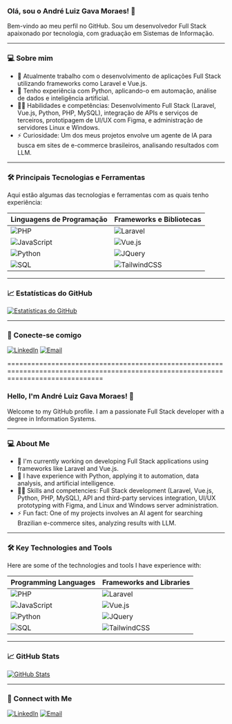 ### Olá, sou o André Luiz Gava Moraes! 👋

Bem-vindo ao meu perfil no GitHub. Sou um desenvolvedor Full Stack apaixonado por tecnologia, com graduação em Sistemas de Informação.

---

### 💻 Sobre mim

-   🔭 Atualmente trabalho com o desenvolvimento de aplicações Full Stack utilizando frameworks como Laravel e Vue.js.
-   🌱 Tenho experiência com Python, aplicando-o em automação, análise de dados e inteligência artificial.
-   👨‍💻 Habilidades e competências: Desenvolvimento Full Stack (Laravel, Vue.js, Python, PHP, MySQL), integração de APIs e serviços de terceiros, prototipagem de UI/UX com Figma, e administração de servidores Linux e Windows.
-   ⚡ Curiosidade: Um dos meus projetos envolve um agente de IA para busca em sites de e-commerce brasileiros, analisando resultados com LLM.

---

### 🛠️ Principais Tecnologias e Ferramentas

Aqui estão algumas das tecnologias e ferramentas com as quais tenho experiência:

| Linguagens de Programação         | Frameworks e Bibliotecas            |
| --------------------------------- | ----------------------------------- |
| ![PHP](https://img.shields.io/badge/PHP-777BB4?style=for-the-badge&logo=php&logoColor=white) | ![Laravel](https://img.shields.io/badge/Laravel-FF2D20?style=for-the-badge&logo=laravel&logoColor=white) |
| ![JavaScript](https://img.shields.io/badge/JavaScript-F7DF1E?style=for-the-badge&logo=javascript&logoColor=black) | ![Vue.js](https://img.shields.io/badge/Vue.js-4FC08D?style=for-the-badge&logo=vuedotjs&logoColor=white) |
| ![Python](https://img.shields.io/badge/Python-3776AB?style=for-the-badge&logo=python&logoColor=white) | ![JQuery](https://img.shields.io/badge/jQuery-0769AD?style=for-the-badge&logo=jquery&logoColor=white) |
| ![SQL](https://img.shields.io/badge/SQL-4479A1?style=for-the-badge&logo=mysql&logoColor=white) | ![TailwindCSS](https://img.shields.io/badge/Tailwind_CSS-38B2AC?style=for-the-badge&logo=tailwind-css&logoColor=white) |

---

### 📈 Estatísticas do GitHub

[![Estatísticas do GitHub](https://github-readme-stats.vercel.app/api?username=AndreGava&show_icons=true&theme=default&hide_border=true)](https://github.com/AndreGava/github-readme-stats)

---

### 📧 Conecte-se comigo

[![LinkedIn](https://img.shields.io/badge/LinkedIn-0A66C2?style=for-the-badge&logo=linkedin&logoColor=white)](https://www.linkedin.com/in/andreluizgavamoraes)
[![Email](https://img.shields.io/badge/Email-D14836?style=for-the-badge&logo=gmail&logoColor=white)](mailto:andreluiz.gavamoraes@gmail.com)

====================================================================================================================================

### Hello, I'm André Luiz Gava Moraes! 👋

Welcome to my GitHub profile. I am a passionate Full Stack developer with a degree in Information Systems.

---

### 💻 About Me

-   🔭 I'm currently working on developing Full Stack applications using frameworks like Laravel and Vue.js.
-   🌱 I have experience with Python, applying it to automation, data analysis, and artificial intelligence.
-   👨‍💻 Skills and competencies: Full Stack development (Laravel, Vue.js, Python, PHP, MySQL), API and third-party services integration, UI/UX prototyping with Figma, and Linux and Windows server administration.
-   ⚡ Fun fact: One of my projects involves an AI agent for searching Brazilian e-commerce sites, analyzing results with LLM.

---

### 🛠️ Key Technologies and Tools

Here are some of the technologies and tools I have experience with:

| Programming Languages             | Frameworks and Libraries              |
| --------------------------------- | ----------------------------------- |
| ![PHP](https://img.shields.io/badge/PHP-777BB4?style=for-the-badge&logo=php&logoColor=white) | ![Laravel](https://img.shields.io/badge/Laravel-FF2D20?style=for-the-badge&logo=laravel&logoColor=white) |
| ![JavaScript](https://img.shields.io/badge/JavaScript-F7DF1E?style=for-the-badge&logo=javascript&logoColor=black) | ![Vue.js](https://img.shields.io/badge/Vue.js-4FC08D?style=for-the-badge&logo=vuedotjs&logoColor=white) |
| ![Python](https://img.shields.io/badge/Python-3776AB?style=for-the-badge&logo=python&logoColor=white) | ![JQuery](https://img.shields.io/badge/jQuery-0769AD?style=for-the-badge&logo=jquery&logoColor=white) |
| ![SQL](https://img.shields.io/badge/SQL-4479A1?style=for-the-badge&logo=mysql&logoColor=white) | ![TailwindCSS](https://img.shields.io/badge/Tailwind_CSS-38B2AC?style=for-the-badge&logo=tailwind-css&logoColor=white) |

---

### 📈 GitHub Stats

[![GitHub Stats](https://github-readme-stats.vercel.app/api?username=AndreGava&show_icons=true&theme=default&hide_border=true)](https://github.com/AndreGava/github-readme-stats)

---

### 📧 Connect with Me

[![LinkedIn](https://img.shields.io/badge/LinkedIn-0A66C2?style=for-the-badge&logo=linkedin&logoColor=white)](https://www.linkedin.com/in/andreluizgavamoraes)
[![Email](https://img.shields.io/badge/Email-D14836?style=for-the-badge&logo=gmail&logoColor=white)](mailto:andreluiz.gavamoraes@gmail.com)

